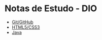 # Notas de Estudo - DIO

- [Git/GitHub](https://github.com/mjuli/estudos-dio/blob/main/git-github/git-github.md)
- [HTML5/CSS3](https://github.com/mjuli/estudos-dio/tree/main/html-css)
- [Java](https://github.com/mjuli/estudos-dio/blob/main/java/java.md)
